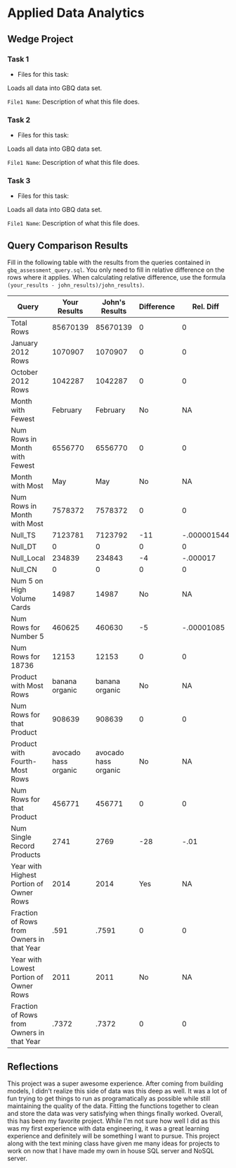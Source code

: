 
# Applied Data Analytics

## Wedge Project

<!-- Any general commentary you'd like to say about the project --> 

### Task 1

* Files for this task: 
<!--  List of file or files here  --> 

Loads all data into GBQ data set.

`File1 Name`: 
Description of what this file does.

<!--  Repeat for each file  --> 



### Task 2

* Files for this task: 
<!--  List of file or files here  --> 

Loads all data into GBQ data set.

`File1 Name`: 
Description of what this file does.

<!--  Repeat for each file  --> 
	

### Task 3

* Files for this task: 
<!--  List of file or files here  --> 

Loads all data into GBQ data set.

`File1 Name`: 
Description of what this file does.

<!--  Repeat for each file  --> 


## Query Comparison Results

Fill in the following table with the results from the 
queries contained in `gbq_assessment_query.sql`. You only
need to fill in relative difference on the rows where it applies. 
When calculating relative difference, use the formula 
` (your_results - john_results)/john_results)`. 



|  Query  |  Your Results  |  John's Results | Difference | Rel. Diff | 
|---|---|---|---|---|
| Total Rows  | 85670139  | 85670139  | 0  | 0  |
| January 2012 Rows  | 1070907  | 1070907  | 0  |  0 |
| October 2012 Rows  | 1042287  | 1042287  | 0  | 0  |
| Month with Fewest  | February  | February  | No  | NA  |
| Num Rows in Month with Fewest  | 6556770  |  6556770 | 0  | 0  |
| Month with Most  | May  | May  | No  | NA  |
| Num Rows in Month with Most | 7578372 | 7578372  | 0  |  0 |
| Null_TS  | 7123781  |  7123792 |  -11 | -.000001544|
| Null_DT  | 0  | 0  | 0  |  0 |
| Null_Local | 234839  | 234843 |  -4  | -.000017 |
| Null_CN  | 0  |  0 | 0  |  0 |
| Num 5 on High Volume Cards  |  14987 |  14987 | No  | NA  |
|  Num Rows for Number 5 |  460625 | 460630  | -5  | -.00001085 |
| Num Rows for 18736  | 12153  |  12153 | 0  | 0  |
| Product with Most Rows  |banana organic | banana organic  | No  | NA  |
| Num Rows for that Product  | 908639  | 908639  | 0  | 0  |
| Product with Fourth-Most Rows  | avocado hass organic | avocado hass organic  | No  | NA  |
| Num Rows for that Product  |  456771 | 456771  |  0 | 0  |
| Num Single Record Products  |  2741 | 2769  | -28  | -.01  |
| Year with Highest Portion of Owner Rows  | 2014  | 2014  | Yes  | NA |
| Fraction of Rows from Owners in that Year  | .591  | .7591  | 0  | 0  |
| Year with Lowest Portion of Owner Rows  |2011  | 2011  | No  | NA |
| Fraction of Rows from Owners in that Year  | .7372  | .7372  | 0  |  0 |

## Reflections

<!-- I'd love to get 100-200 words on your experience doing the Wedge Project --> 

This project was a super awesome experience. After coming from building models, I didn't realize this side of data was this deep as well. It was a lot of fun trying to get things to run as programatically as possible while still maintaining the quality of the data. Fitting the functions together to clean and store the data was very satisfying when things finally worked. Overall, this has been my favorite project. While I'm not sure how well I did as this was my first experience with data engineering, it was a great learning experience and definitely will be something I want to pursue. This project along with the text mining class have given me many ideas for projects to work on now that I have made my own in house SQL server and NoSQL server.  